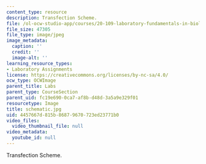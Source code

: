 ```yaml
---
content_type: resource
description: Transfection Scheme.
file: /ol-ocw-studio-app/courses/20-109-laboratory-fundamentals-in-biological-engineering-fall-2007/4457667d815b86879670723ed23771b0_schematic.jpg
file_size: 47305
file_type: image/jpeg
image_metadata:
  caption: ''
  credit: ''
  image-alt: ''
learning_resource_types:
- Laboratory Assignments
license: https://creativecommons.org/licenses/by-nc-sa/4.0/
ocw_type: OCWImage
parent_title: Labs
parent_type: CourseSection
parent_uid: fc19e690-0ca7-af8b-d48d-3a5a9e329f01
resourcetype: Image
title: schematic.jpg
uid: 4457667d-815b-8687-9670-723ed23771b0
video_files:
  video_thumbnail_file: null
video_metadata:
  youtube_id: null
---
```

Transfection Scheme.